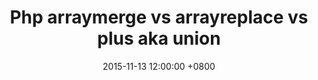---
layout: post
title:  "Php arraymerge vs arrayreplace vs plus aka union"
date:   2015-11-13 12:00:00 +0800
categories: [coding, laravel, php]
redirect_to: "https://softonsofa.com/php-array_merge-vs-array_replace-vs-plus-aka-union/"
---